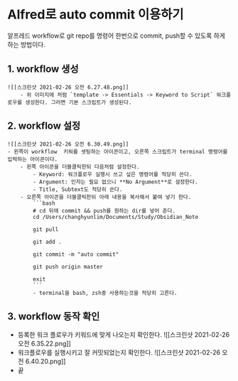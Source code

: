 # Alfred로 auto commit 이용하기

알프레드 workflow로 git repo를 명령어 한번으로 commit, push할 수 있도록 하게 하는 방법이다.

## 1. workflow 생성
	![[스크린샷 2021-02-26 오전 6.27.48.png]]
		- 위 이미지에 처럼 `template -> Essentials -> Keyword to Script` 워크플로우를 생성한다. 그러면 기본 스크립트가 생성된다.

## 2. workflow 설정
	![[스크린샷 2021-02-26 오전 6.30.49.png]]
	- 왼쪽이 workflow  키워를 셋팅하는 아이콘이고, 오른쪽 스크립트가 terminal 명령어를 입력하는 아이콘이다.
		- 왼쪽 아이콘을 더블클릭한뒤 다음처럼 설정한다.
			- Keyword: 워크플로우 실행시 쓰고 싶은 명령어를 적당히 쓴다.
			- Argument: 인자는 필요 없으니 **No Argument**로 설정한다.
			- Title, Subtext도 적당히 쓴다.
		- 오른쪽 아이콘을 더블클릭한뒤 아래 내용을 복사해서 붙여 넣기 한다.
			```bash
			# cd 뒤에 commit && push를 원하는 dir를 넣어 준다.
			cd /Users/changhyunlim/Documents/Study/Obsidian_Note

			git pull

			git add .

			git commit -m "auto commit"

			git push origin master

			exit
			```
			- terminal을 bash, zsh중 사용하는것을 적당히 고른다.

## 3. workflow 동작 확인
- 등록한 워크 플로우가 키워드에 맞게 나오는지 확인한다.
	![[스크린샷 2021-02-26 오전 6.35.22.png]]
- 워크플로우를 실행시키고 잘 커밋되었는지 확인한다.
	![[스크린샷 2021-02-26 오전 6.40.20.png]]
- 끝
